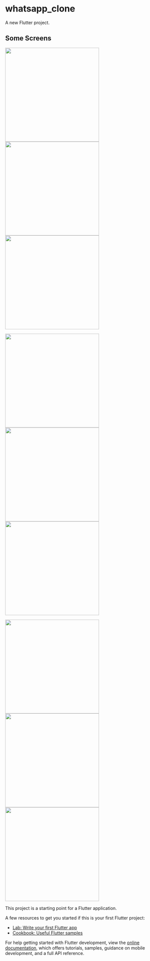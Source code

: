 # whatsapp_clone

A new Flutter project.

## Some Screens
<p float="left">
  
  <img src="https://github.com/dhirajmishra98/WhatsApp-clone/assets/95682044/cddf1191-136d-47a8-914e-adb9f4015e63" width="300" /> 
  <img src="https://github.com/dhirajmishra98/WhatsApp-clone/assets/95682044/38720dd8-5ac8-42d7-83b1-c875011ff3cb" width="300" />
  <img src="https://github.com/dhirajmishra98/WhatsApp-clone/assets/95682044/29951f09-31b6-403b-a987-4b4db98b93db" width="300" />
</p>
<p float="left">
  
  <img src="https://github.com/dhirajmishra98/WhatsApp-clone/assets/95682044/1b59d31b-6ce3-4ab3-8fdc-b6591cd6d7a8" width="300" /> 
  <img src="https://github.com/dhirajmishra98/WhatsApp-clone/assets/95682044/d9ef74ab-ec0c-4f18-8423-a60dd14caf70" width="300" />
  <img src="https://github.com/dhirajmishra98/WhatsApp-clone/assets/95682044/e2247815-af9b-4c5b-ae62-8b98f3a2dec5" width="300" />
</p>
<p float="left">
  <img src="https://github.com/dhirajmishra98/WhatsApp-clone/assets/95682044/cfe02f32-4239-4e06-9de6-099e7d124ff5" width="300" />
  <img src="https://github.com/dhirajmishra98/WhatsApp-clone/assets/95682044/6f7e7e57-91b3-4f6b-9bf2-6d1408d05bb6" width="300" />
  <img src="https://github.com/dhirajmishra98/WhatsApp-clone/assets/95682044/cd91a95e-d5cd-47bd-9135-45c0c3cfbbf9" width="300" /> 
</p>


This project is a starting point for a Flutter application.

A few resources to get you started if this is your first Flutter project:

- [Lab: Write your first Flutter app](https://docs.flutter.dev/get-started/codelab)
- [Cookbook: Useful Flutter samples](https://docs.flutter.dev/cookbook)

For help getting started with Flutter development, view the
[online documentation](https://docs.flutter.dev/), which offers tutorials,
samples, guidance on mobile development, and a full API reference.
